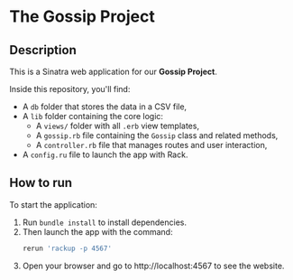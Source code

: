 # The Gossip Project

## Description

This is a Sinatra web application for our **Gossip Project**.

Inside this repository, you'll find:
- A `db` folder that stores the data in a CSV file,
- A `lib` folder containing the core logic:
  - A `views/` folder with all `.erb` view templates,
  - A `gossip.rb` file containing the `Gossip` class and related methods,
  - A `controller.rb` file that manages routes and user interaction,
- A `config.ru` file to launch the app with Rack.

## How to run 

To start the application:

1. Run `bundle install` to install dependencies.
2. Then launch the app with the command:  
   ```bash
   rerun 'rackup -p 4567'
3. Open your browser and go to http://localhost:4567 to see the website.
